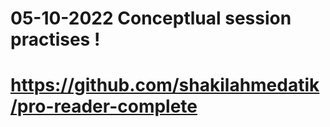 # 05-10-2022 Conceptlual session practises !
# https://github.com/shakilahmedatik/pro-reader-complete